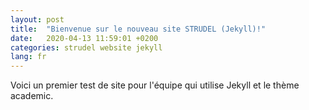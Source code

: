 ```yaml
---
layout: post
title:  "Bienvenue sur le nouveau site STRUDEL (Jekyll)!"
date:   2020-04-13 11:59:01 +0200
categories: strudel website jekyll
lang: fr
---
```

Voici un premier test de site pour l'équipe qui utilise Jekyll et le thème academic.
